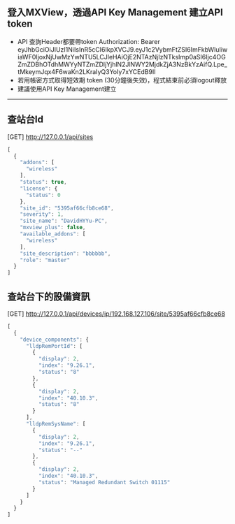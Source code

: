 ## 登入MXView，透過API Key Management 建立API token
* API 查詢Header都要帶token
Authorization: Bearer eyJhbGciOiJIUzI1NiIsInR5cCI6IkpXVCJ9.eyJ1c2VybmFtZSI6ImFkbWluIiwiaWF0IjoxNjUwMzYwNTU5LCJleHAiOjE2NTAzNjIzNTksImp0aSI6Ijc4OGZmZDBhOTdhMWYyNTZmZDljYjhlN2JlNWY2MjdkZjA3NzBkYzAifQ.Lpe_tMkeymJqx4F6waKn2LKraIyQ3YoIy7xYCEdB9II
* 若用帳密方式取得短效期 token (30分鐘後失效)，程式結束前必須logout釋放
* 建議使用API Key Management建立
---
## 查站台Id 
 [GET] http://127.0.0.1/api/sites
~~~js
[
  {
    "addons": [
      "wireless"
    ],
    "status": true,
    "license": {
      "status": 0
    },
    "site_id": "5395af66cfb8ce68",
    "severity": 1,
    "site_name": "DavidHYYu-PC",
    "mxview_plus": false,
    "available_addons": [
      "wireless"
    ],
    "site_description": "bbbbbb",
    "role": "master"
  }
]
~~~

## 查站台下的設備資訊
 [GET] http://127.0.0.1/api/devices/ip/192.168.127.106/site/5395af66cfb8ce68
~~~js
[
  {
    "device_components": {
      "lldpRemPortId": [
        {
          "display": 2,
          "index": "9.26.1",
          "status": "8"
        },
        {
          "display": 2,
          "index": "40.10.3",
          "status": "8"
        }
      ],
      "lldpRemSysName": [
        {
          "display": 2,
          "index": "9.26.1",
          "status": "--"
        },
        {
          "display": 2,
          "index": "40.10.3",
          "status": "Managed Redundant Switch 01115"
        }
      ]
    }
  }
]
~~~